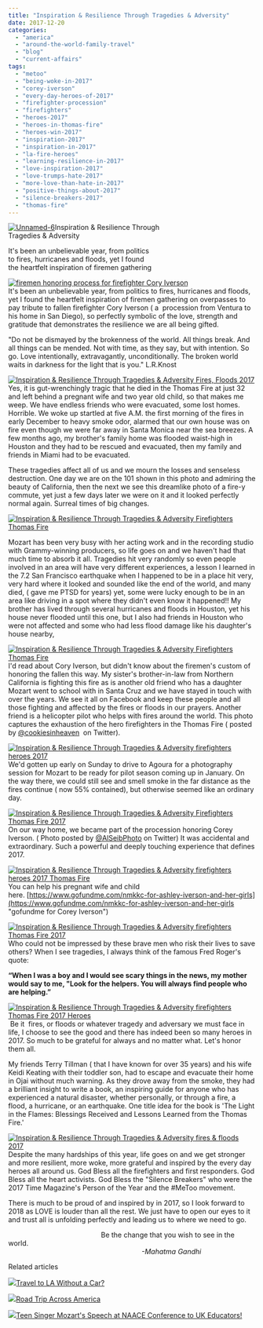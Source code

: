```yaml
---
title: "Inspiration & Resilience Through Tragedies & Adversity"
date: 2017-12-20
categories: 
  - "america"
  - "around-the-world-family-travel"
  - "blog"
  - "current-affairs"
tags: 
  - "metoo"
  - "being-woke-in-2017"
  - "corey-iverson"
  - "every-day-heroes-of-2017"
  - "firefighter-procession"
  - "firefighters"
  - "heroes-2017"
  - "heroes-in-thomas-fire"
  - "heroes-win-2017"
  - "inspiration-2017"
  - "inspiration-in-2017"
  - "la-fire-heroes"
  - "learning-resilience-in-2017"
  - "love-inspiration-2017"
  - "love-trumps-hate-2017"
  - "more-love-than-hate-in-2017"
  - "positive-things-about-2017"
  - "silence-breakers-2017"
  - "thomas-fire"
---
```


[![Unnamed-6](https://pub-ac94b3f306b24c0dba4238943c97f2e1.r2.dev/6a00e5502a9507883301b8d2c8d286970c.jpg "Unnamed-6")](https://pub-ac94b3f306b24c0dba4238943c97f2e1.r2.dev/6a00e5502a9507883301b8d2c8d286970c.jpg)Inspiration & Resilience Through  
Tragedies & Adversity  
  
It's been an unbelievable year, from politics  
to fires, hurricanes and floods, yet I found  
the heartfelt inspiration of firemen gathering   
  
  

<!--more-->  
[![firemen honoring process for firefighter Cory Iverson](https://pub-ac94b3f306b24c0dba4238943c97f2e1.r2.dev/6a00e5502a9507883301b7c93e835d970b.png "firemen honoring process for firefighter Cory Iverson")](https://pub-ac94b3f306b24c0dba4238943c97f2e1.r2.dev/6a00e5502a9507883301b7c93e835d970b.png)  
It's been an unbelievable year, from politics to fires, hurricanes and floods, yet I found the heartfelt inspiration of firemen gathering on overpasses to pay tribute to fallen firefighter Cory Iverson ( a  procession from Ventura to his home in San Diego), so perfectly symbolic of the love, strength and gratitude that demonstrates the resilience we are all being gifted.   
  
"Do not be dismayed by the brokenness of the world. All things break. And all things can be mended. Not with time, as they say, but with intention. So go. Love intentionally, extravagantly, unconditionally. The broken world waits in darkness for the light that is you." L.R.Knost  
  
[![Inspiration & Resilience Through Tragedies & Adversity  Fires, Floods 2017](https://pub-ac94b3f306b24c0dba4238943c97f2e1.r2.dev/6a00e5502a9507883301b7c93eb08a970b.png "Inspiration & Resilience Through Tragedies & Adversity  Fires, Floods 2017")](https://pub-ac94b3f306b24c0dba4238943c97f2e1.r2.dev/6a00e5502a9507883301b7c93eb08a970b.png)  
Yes, it is gut-wrenchingly tragic that he died in the Thomas Fire at just 32 and left behind a pregnant wife and two year old child, so that makes me weep. We have endless friends who were evacuated, some lost homes. Horrible. We woke up startled at five A.M. the first morning of the fires in early December to heavy smoke odor, alarmed that our own house was on fire even though we were far away in Santa Monica near the sea breezes. A few months ago, my brother's family home was flooded waist-high in Houston and they had to be rescued and evacuated, then my family and friends in Miami had to be evacuated.   
  
These tragedies affect all of us and we mourn the losses and senseless destruction. One day we are on the 101 shown in this photo and admiring the beauty of California, then the next we see this dreamlike photo of a fire-y commute, yet just a few days later we were on it and it looked perfectly normal again. Surreal times of big changes.   
  
[![Inspiration & Resilience Through Tragedies & Adversity  Firefighters Thomas Fire ](https://pub-ac94b3f306b24c0dba4238943c97f2e1.r2.dev/6a00e5502a9507883301bb09e1bd01970d.png "Inspiration & Resilience Through Tragedies & Adversity  Firefighters Thomas Fire ")](https://pub-ac94b3f306b24c0dba4238943c97f2e1.r2.dev/6a00e5502a9507883301bb09e1bd01970d.png)  
  
Mozart has been very busy with her acting work and in the recording studio with Grammy-winning producers, so life goes on and we haven't had that much time to absorb it all. Tragedies hit very randomly so even people involved in an area will have very different experiences, a lesson I learned in the 7.2 San Francisco earthquake when I happened to be in a place hit very, very hard where it looked and sounded like the end of the world, and many died, ( gave me PTSD for years) yet, some were lucky enough to be in an area like driving in a spot where they didn't even know it happened!! My brother has lived through several hurricanes and floods in Houston, yet his house never flooded until this one, but I also had friends in Houston who were not affected and some who had less flood damage like his daughter's house nearby,   
  
[![Inspiration & Resilience Through Tragedies & Adversity  Firefighters Thomas Fire ](https://pub-ac94b3f306b24c0dba4238943c97f2e1.r2.dev/6a00e5502a9507883301b7c93eb0b9970b.png "Inspiration & Resilience Through Tragedies & Adversity  Firefighters Thomas Fire ")](https://pub-ac94b3f306b24c0dba4238943c97f2e1.r2.dev/6a00e5502a9507883301b7c93eb0b9970b.png)  
I'd read about Cory Iverson, but didn't know about the firemen's custom of honoring the fallen this way. My sister's brother-in-law from Northern California is fighting this fire as is another old friend who has a daughter Mozart went to school with in Santa Cruz and we have stayed in touch with over the years. We see it all on Facebook and keep these people and all those fighting and affected by the fires or floods in our prayers. Another friend is a helicopter pilot who helps with fires around the world. This photo captures the exhaustion of the hero firefighters in the Thomas Fire ( posted by [@cookiesinheaven](https://twitter.com/cookiesinheaven)  on Twitter).   
  
[![Inspiration & Resilience Through Tragedies & Adversity  firefighters heroes 2017](https://pub-ac94b3f306b24c0dba4238943c97f2e1.r2.dev/6a00e5502a9507883301b8d2c902a3970c.png "Inspiration & Resilience Through Tragedies & Adversity  firefighters heroes 2017")](https://pub-ac94b3f306b24c0dba4238943c97f2e1.r2.dev/6a00e5502a9507883301b8d2c902a3970c.png)  
We'd gotten up early on Sunday to drive to Agoura for a photography session for Mozart to be ready for pilot season coming up in January. On the way there, we could still see and smell smoke in the far distance as the fires continue ( now 55% contained), but otherwise seemed like an ordinary day.   
  
[![Inspiration & Resilience Through Tragedies & Adversity Firefighters Thomas Fire 2017 ](https://pub-ac94b3f306b24c0dba4238943c97f2e1.r2.dev/6a00e5502a9507883301b8d2c902b4970c.png "Inspiration & Resilience Through Tragedies & Adversity Firefighters Thomas Fire 2017 ")](https://pub-ac94b3f306b24c0dba4238943c97f2e1.r2.dev/6a00e5502a9507883301b8d2c902b4970c.png)  
On our way home, we became part of the procession honoring Corey Iverson. ( Photo posted by [@AlSeibPhoto](https://twitter.com/AlSeibPhoto) on Twitter) It was accidental and extraordinary. Such a powerful and deeply touching experience that defines 2017.   
  
[![Inspiration & Resilience Through Tragedies & Adversity  firefighters heroes 2017 Thomas Fire ](https://pub-ac94b3f306b24c0dba4238943c97f2e1.r2.dev/6a00e5502a9507883301bb09e1bd68970d.png "Inspiration & Resilience Through Tragedies & Adversity  firefighters heroes 2017 Thomas Fire ")](https://pub-ac94b3f306b24c0dba4238943c97f2e1.r2.dev/6a00e5502a9507883301bb09e1bd68970d.png)  
You can help his pregnant wife and child here. [https://www.gofundme.com/nmkkc-for-ashley-iverson-and-her-girls](https://www.gofundme.com/nmkkc-for-ashley-iverson-and-her-girls "gofundme for Corey Iverson")   
  
[![Inspiration & Resilience Through Tragedies & Adversity  firefighters Thomas Fire 2017](https://pub-ac94b3f306b24c0dba4238943c97f2e1.r2.dev/6a00e5502a9507883301bb09e1bd7b970d.png "Inspiration & Resilience Through Tragedies & Adversity  firefighters Thomas Fire 2017")](https://pub-ac94b3f306b24c0dba4238943c97f2e1.r2.dev/6a00e5502a9507883301bb09e1bd7b970d.png)  
Who could not be impressed by these brave men who risk their lives to save others? When I see tragedies, I always think of the famous Fred Roger's quote:  
  
**“When I was a boy and I would see scary things in the news, my mother would say to me, "Look for the helpers. You will always find people who are helping.”**

[![Inspiration & Resilience Through Tragedies & Adversity firefighters Thomas Fire 2017 Heroes ](https://pub-ac94b3f306b24c0dba4238943c97f2e1.r2.dev/6a00e5502a9507883301bb09e1bd90970d.png "Inspiration & Resilience Through Tragedies & Adversity firefighters Thomas Fire 2017 Heroes ")](https://pub-ac94b3f306b24c0dba4238943c97f2e1.r2.dev/6a00e5502a9507883301bb09e1bd90970d.png)  
 Be it  fires, or floods or whatever tragedy and adversary we must face in life, I choose to see the good and there has indeed been so many heroes in 2017. So much to be grateful for always and no matter what. Let's honor them all.   
  
My friends Terry Tillman ( that I have known for over 35 years) and his wife Keidi Keating with their toddler son, had to escape and evacuate their home in Ojai without much warning. As they drove away from the smoke, they had a brilliant insight to write a book, an inspiring guide for anyone who has experienced a natural disaster, whether personally, or through a fire, a flood, a hurricane, or an earthquake. One title idea for the book is 'The Light in the Flames: Blessings Received and Lessons Learned from the Thomas Fire.'  
  
[![Inspiration & Resilience Through Tragedies & Adversity  fires & floods 2017](https://pub-ac94b3f306b24c0dba4238943c97f2e1.r2.dev/6a00e5502a9507883301b8d2c905d9970c.png "Inspiration & Resilience Through Tragedies & Adversity  fires & floods 2017")](https://pub-ac94b3f306b24c0dba4238943c97f2e1.r2.dev/6a00e5502a9507883301b8d2c905d9970c.png)  
Despite the many hardships of this year, life goes on and we get stronger and more resilient, more woke, more grateful and inspired by the every day heroes all around us. God Bless all the firefighters and first responders. God Bless all the heart activists. God Bless the "Silence Breakers" who were the 2017 Time Magazine's Person of the Year and the #MeToo movement.   
  
There is much to be proud of and inspired by in 2017, so I look forward to 2018 as LOVE is louder than all the rest. We just have to open our eyes to it and trust all is unfolding perfectly and leading us to where we need to go.  
  
  
                                                Be the change that you wish to see in the world.   
                                                                     _-Mahatma Gandhi_

Related articles

[![](http://i.zemanta.com/355703992_80_80.jpg)](http://soultravelers3new.local/2015/08/travel-to-la-without-a-car-.html)[Travel to LA Without a Car?](http://soultravelers3new.local/2015/08/travel-to-la-without-a-car-.html)

[![](http://i.zemanta.com/354543600_80_80.jpg)](http://soultravelers3new.local/2015/07/road-trip-across-america.html)[Road Trip Across America](http://soultravelers3new.local/2015/07/road-trip-across-america.html)

[![](http://i.zemanta.com/341931598_80_80.jpg)](http://soultravelers3new.local/2015/05/teen-singer-mozarts-speech-at-naace-conference-to-uk-educators.html)[Teen Singer Mozart's Speech at NAACE Conference to UK Educators!](http://soultravelers3new.local/2015/05/teen-singer-mozarts-speech-at-naace-conference-to-uk-educators.html)
